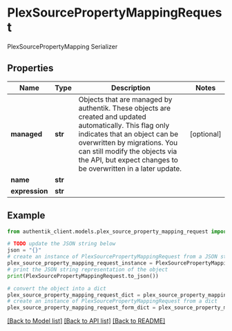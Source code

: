 # PlexSourcePropertyMappingRequest

PlexSourcePropertyMapping Serializer

## Properties

Name | Type | Description | Notes
------------ | ------------- | ------------- | -------------
**managed** | **str** | Objects that are managed by authentik. These objects are created and updated automatically. This flag only indicates that an object can be overwritten by migrations. You can still modify the objects via the API, but expect changes to be overwritten in a later update. | [optional] 
**name** | **str** |  | 
**expression** | **str** |  | 

## Example

```python
from authentik_client.models.plex_source_property_mapping_request import PlexSourcePropertyMappingRequest

# TODO update the JSON string below
json = "{}"
# create an instance of PlexSourcePropertyMappingRequest from a JSON string
plex_source_property_mapping_request_instance = PlexSourcePropertyMappingRequest.from_json(json)
# print the JSON string representation of the object
print(PlexSourcePropertyMappingRequest.to_json())

# convert the object into a dict
plex_source_property_mapping_request_dict = plex_source_property_mapping_request_instance.to_dict()
# create an instance of PlexSourcePropertyMappingRequest from a dict
plex_source_property_mapping_request_form_dict = plex_source_property_mapping_request.from_dict(plex_source_property_mapping_request_dict)
```
[[Back to Model list]](../README.md#documentation-for-models) [[Back to API list]](../README.md#documentation-for-api-endpoints) [[Back to README]](../README.md)


